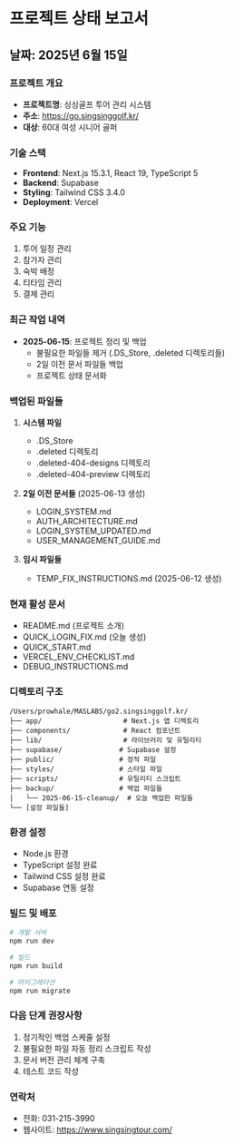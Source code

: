 # 프로젝트 상태 보고서
## 날짜: 2025년 6월 15일

### 프로젝트 개요
- **프로젝트명**: 싱싱골프 투어 관리 시스템
- **주소**: https://go.singsinggolf.kr/
- **대상**: 60대 여성 시니어 골퍼

### 기술 스택
- **Frontend**: Next.js 15.3.1, React 19, TypeScript 5
- **Backend**: Supabase
- **Styling**: Tailwind CSS 3.4.0
- **Deployment**: Vercel

### 주요 기능
1. 투어 일정 관리
2. 참가자 관리
3. 숙박 배정
4. 티타임 관리
5. 결제 관리

### 최근 작업 내역
- **2025-06-15**: 프로젝트 정리 및 백업
  - 불필요한 파일들 제거 (.DS_Store, .deleted 디렉토리들)
  - 2일 이전 문서 파일들 백업
  - 프로젝트 상태 문서화

### 백업된 파일들
1. **시스템 파일**
   - .DS_Store
   - .deleted 디렉토리
   - .deleted-404-designs 디렉토리
   - .deleted-404-preview 디렉토리

2. **2일 이전 문서들** (2025-06-13 생성)
   - LOGIN_SYSTEM.md
   - AUTH_ARCHITECTURE.md
   - LOGIN_SYSTEM_UPDATED.md
   - USER_MANAGEMENT_GUIDE.md

3. **임시 파일들**
   - TEMP_FIX_INSTRUCTIONS.md (2025-06-12 생성)

### 현재 활성 문서
- README.md (프로젝트 소개)
- QUICK_LOGIN_FIX.md (오늘 생성)
- QUICK_START.md
- VERCEL_ENV_CHECKLIST.md
- DEBUG_INSTRUCTIONS.md

### 디렉토리 구조
```
/Users/prowhale/MASLABS/go2.singsinggolf.kr/
├── app/                    # Next.js 앱 디렉토리
├── components/             # React 컴포넌트
├── lib/                    # 라이브러리 및 유틸리티
├── supabase/              # Supabase 설정
├── public/                # 정적 파일
├── styles/                # 스타일 파일
├── scripts/               # 유틸리티 스크립트
├── backup/                # 백업 파일들
│   └── 2025-06-15-cleanup/  # 오늘 백업한 파일들
└── [설정 파일들]
```

### 환경 설정
- Node.js 환경
- TypeScript 설정 완료
- Tailwind CSS 설정 완료
- Supabase 연동 설정

### 빌드 및 배포
```bash
# 개발 서버
npm run dev

# 빌드
npm run build

# 마이그레이션
npm run migrate
```

### 다음 단계 권장사항
1. 정기적인 백업 스케줄 설정
2. 불필요한 파일 자동 정리 스크립트 작성
3. 문서 버전 관리 체계 구축
4. 테스트 코드 작성

### 연락처
- 전화: 031-215-3990
- 웹사이트: https://www.singsingtour.com/
